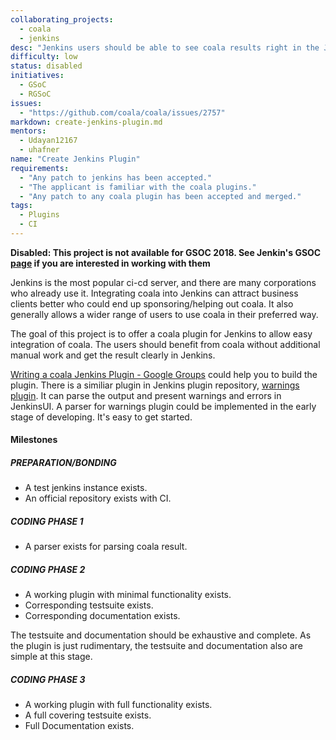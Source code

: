 ```yaml
---
collaborating_projects:
  - coala
  - jenkins
desc: "Jenkins users should be able to see coala results right in the Jenkins UI."
difficulty: low
status: disabled
initiatives:
  - GSoC
  - RGSoC
issues:
  - "https://github.com/coala/coala/issues/2757"
markdown: create-jenkins-plugin.md
mentors:
  - Udayan12167
  - uhafner
name: "Create Jenkins Plugin"
requirements:
  - "Any patch to jenkins has been accepted."
  - "The applicant is familiar with the coala plugins."
  - "Any patch to any coala plugin has been accepted and merged."
tags:
  - Plugins
  - CI
---
```


**Disabled: This project is not available for GSOC 2018. See Jenkin's GSOC
[page](https://summerofcode.withgoogle.com/organizations/5572716199936000/) 
if you are interested in working with them**

Jenkins is the most popular ci-cd server, and there are many corporations
who already use it. Integrating coala into Jenkins can attract business
clients better who could end up sponsoring/helping out coala.
It also generally allows a wider range of users to use coala
in their preferred way.

The goal of this project is to offer a coala plugin for Jenkins to
allow easy integration of coala. The users should benefit from coala
without additional manual work and get the result clearly in Jenkins.

[Writing a coala Jenkins Plugin - Google Groups](https://groups.google.com/forum/#!msg/jenkinsci-dev/2LciAQgdRcY/Kv2rQlwXAAAJ)
could help you to build the plugin.
There is a similiar plugin in Jenkins plugin repository,
[warnings plugin](https://wiki.jenkins-ci.org/display/JENKINS/Warnings+Plugin).
It can parse the output and present warnings and errors in JenkinsUI.
A parser for warnings plugin could be implemented in the early stage
of developing. It's easy to get started.

#### Milestones

##### PREPARATION/BONDING

* A test jenkins instance exists.
* An official repository exists with CI.

##### CODING PHASE 1

* A parser exists for parsing coala result.

##### CODING PHASE 2

* A working plugin with minimal functionality exists.
* Corresponding testsuite exists.
* Corresponding documentation exists.

The testsuite and documentation should be exhaustive and complete.
As the plugin is just rudimentary, the testsuite and documentation also
are simple at this stage.

##### CODING PHASE 3

* A working plugin with full functionality exists.
* A full covering testsuite exists.
* Full Documentation exists.
